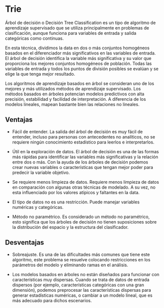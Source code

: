 # Trie


Árbol de decisión o Decisión Tree Classification es un tipo de algoritmo de aprendizaje supervisado que se utiliza principalmente en problemas de clasificación, aunque funciona para variables de entrada y salida categóricas como continuas.

En esta técnica, dividimos la data en dos o más conjuntos homogéneos basados en el diferenciador más significativos en las variables de entrada. El árbol de decisión identifica la variable más significativa y su valor que proporciona los mejores conjuntos homogéneos de población. Todas las variables de entrada y todos los puntos de división posibles se evalúan y se elige la que tenga mejor resultado.

Los algoritmos de aprendizaje basados en árbol se consideran uno de los mejores y más utilizados métodos de aprendizaje supervisado. Los métodos basados en árboles potencian modelos predictivos con alta precisión, estabilidad y facilidad de interpretación. A diferencia de los modelos lineales, mapean bastante bien las relaciones no lineales.




## Ventajas


 - Fácil de entender. La salida del árbol de decisión es muy fácil de entender, incluso para personas con antecedentes no analíticos, no se requiere ningún conocimiento estadístico para leerlos e interpretarlos.

- Útil en la exploración de datos. El árbol de decisión es una de las formas más rápidas para identificar las variables más significativas y la relación entre dos o más. Con la ayuda de los árboles de decisión podemos crear nuevas variables o características que tengan mejor poder para predecir la variable objetivo.

- Se requiere menos limpieza de datos. Requiere menos limpieza de datos en comparación con algunas otras técnicas de modelado. A su vez, no esta influenciado por los valores atípicos y faltantes en la data.

- El tipo de datos no es una restricción. Puede manejar variables numéricas y categóricas.

- Método no paramétrico. Es considerado un método no paramétrico, esto significa que los árboles de decisión no tienen suposiciones sobre la distribución del espacio y la estructura del clasificador.

## Desventajas

- Sobreajuste. Es una de las dificultades más comunes que tiene este algoritmo, este problema se resuelve colocando restricciones en los parámetros del modelo y eliminando ramas en el análisis.

- Los modelos basados en árboles no están diseñados para funcionar con características muy dispersas. Cuando se trata de datos de entrada dispersos (por ejemplo, características categóricas con una gran dimensión), podemos preprocesar las características dispersas para generar estadísticas numéricas, o cambiar a un modelo lineal, que es más adecuado para dichos escenarios.

